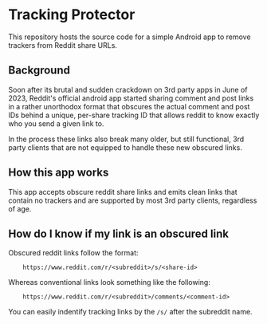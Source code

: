 # Tracking Protector

This repository hosts the source code for a simple Android app to remove trackers from Reddit share URLs.

## Background

Soon after its brutal and sudden crackdown on 3rd party apps in June of 2023, Reddit's official android app started sharing comment and post links in a rather unorthodox format that obscures the actual comment and post IDs behind a unique, per-share tracking ID that allows reddit to know exactly who you send a given link to.

In the process these links also break many older, but still functional, 3rd party clients that are not equipped to handle these new obscured links.

## How this app works

This app accepts obscure reddit share links and emits clean links that contain no trackers and are supported by most 3rd party clients, regardless of age.

## How do I know if my link is an obscured link

Obscured reddit links follow the format:
```
    https://www.reddit.com/r/<subreddit>/s/<share-id>
```

Whereas conventional links look something like the following:
```
    https://www.reddit.com/r/<subreddit>/comments/<comment-id>
```

You can easily indentify tracking links by the `/s/` after the subreddit name.